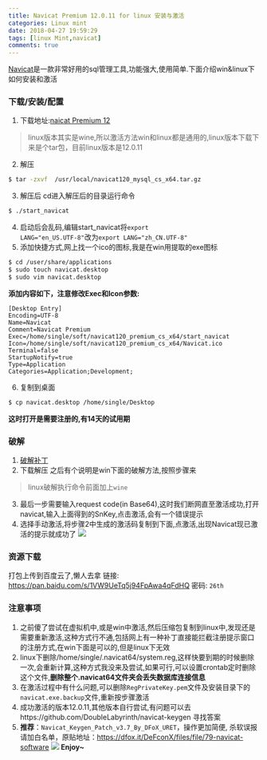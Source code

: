 ```yaml
---
title: Navicat Premium 12.0.11 for linux 安装与激活
categories: Linux mint
date: 2018-04-27 19:59:29
tags: [linux Mint,navicat]
comments: true
---
```

[Navicat](http://www.navicat.com.cn)是一款非常好用的sql管理工具,功能强大,使用简单.下面介绍win&linux下如何安装和激活

### 下载/安装/配置

1. 下载地址:[naicat Premium 12](http://www.navicat.com.cn/download/navicat-premium)
> linux版本其实是wine,所以激活方法win和linux都是通用的,linux版本下载下来是个tar包，目前linux版本是12.0.11
2. 解压
``` bash
$ tar -zxvf  /usr/local/navicat120_mysql_cs_x64.tar.gz
```
3. 解压后  cd进入解压后的目录运行命令
``` bash
$ ./start_navicat
```
4. 启动后会乱码,编辑start_navicat将<code>export LANG="en_US.UTF-8"</code>改为<code>export LANG="zh_CN.UTF-8"</code>
5. 添加快捷方式,网上找一个ico的图标,我是在win用提取的exe图标
``` bash
$ cd /user/share/applications
$ sudo touch navicat.desktop
$ sudo vim navicat.desktop
```
 **添加内容如下，注意修改Exec和Icon参数:**
```
[Desktop Entry]
Encoding=UTF-8
Name=Navicat
Comment=Navicat Premium
Exec=/home/single/soft/navicat120_premium_cs_x64/start_navicat
Icon=/home/single/soft/navicat120_premium_cs_x64/Navicat.ico
Terminal=false
StartupNotify=true
Type=Application
Categories=Application;Development;
```

6. 复制到桌面
```bash
$ cp navicat.desktop /home/single/Desktop
```
**这时打开是需要注册的,有14天的试用期**
 
 <!-- more -->
 
### 破解

1. [破解补丁](https://github.com/DoubleLabyrinth/navicat-keygen/releases)
2. 下载解压 之后有个说明是win下面的破解方法,按照步骤来
> linux破解执行命令前面加上<code>wine</code>
3. 最后一步需要输入request code(in Base64),这时我们断网直至激活成功,打开navicat,输入上面得到的SnKey,点击激活,会有一个错误提示
4. 选择手动激活,将步骤2中生成的激活码复制到下面,点激活,出现Navicat现已激活的提示就成功了
![](https://fastly.jsdelivr.net/gh/libsgh/blog/themes/material-x/source/img/article/6b162853ly1fqrg60cx3nj20fi0ctdgp.jpg)

### 资源下载

打包上传到百度云了,懒人去拿
链接: https://pan.baidu.com/s/1VW9UeTq5j94FpAwa4qFdHQ 密码: <code>26th</code>

### 注意事项

1. 之前傻了尝试在虚拟机中,或是win中激活,然后压缩包复制到linux中,发现还是需要重新激活,这种方式行不通,包括网上有一种补丁直接能拦截注册提示窗口的注册方式,在win下面是可以的,但是linux下无效
2. linux下删除/home/single/.navicat64/system.reg,这样快要到期的时候删除一次,会重新计算,这种方式我没来及尝试,如果可行,可以设置crontab定时删除这个文件,**删除整个.navicat64文件夹会丢失数据库连接信息**
3. 在激活过程中有什么问题,可以删除<code>RegPrivateKey.pem</code>文件及安装目录下的<code>navicat.exe.backup</code>文件,重新按步骤激活
4. 成功激活的版本12.0.11,其他版本自行尝试,有问题可以去https://github.com/DoubleLabyrinth/navicat-keygen  寻找答案
5. **推荐**：<code>Navicat_Keygen_Patch_v3.7_By_DFoX_URET</code>，操作更加简便, 杀软误报请加白名单，原贴地址：https://dfox.it/DeFconX/files/file/79-navicat-software
![](https://fastly.jsdelivr.net/gh/libsgh/blog/themes/material-x/source/img/article/6b162853ly1fs0lkgbxdej20fw0fp0ub.jpg)
**Enjoy~**
